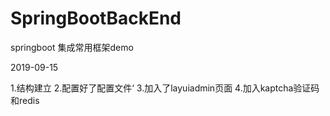 # SpringBootBackEnd
springboot 集成常用框架demo

2019-09-15

1.结构建立
2.配置好了配置文件‘
3.加入了layuiadmin页面
4.加入kaptcha验证码和redis